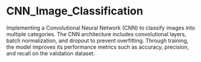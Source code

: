 # CNN_Image_Classification
Implementing a Convolutional Neural Network (CNN) to classify images into multiple categories. The CNN architecture includes convolutional layers, batch normalization, and dropout to prevent overfitting. Through training, the model improves its performance metrics such as accuracy, precision, and recall on the validation dataset.
